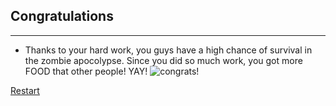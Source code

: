 ## Congratulations

---

* Thanks to your hard work, you guys have a high chance of survival in the zombie apocolypse. Since you did so much work, you got more FOOD that other people! YAY!
![congrats!](https://img.freepik.com/free-vector/card-template-with-fireworks-party-horns_1308-3021.jpg?size=626&ext=jpg)

[Restart](../home.md)